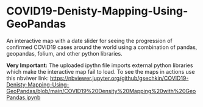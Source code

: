 # COVID19-Denisty-Mapping-Using-GeoPandas
An interactive map with a date slider for seeing the progression of confirmed COVID19 cases around the world using a combination of pandas, geopandas, folium, and other python libraries.

**Very Important:** The uploaded ipythn file imports external python libraries which make the interactive map fail to load. To see the maps in actions use this nbviwer link: https://nbviewer.jupyter.org/github/gsechkin/COVID19-Denisty-Mapping-Using-GeoPandas/blob/main/COVID19%20Density%20Mapping%20with%20GeoPandas.ipynb 
